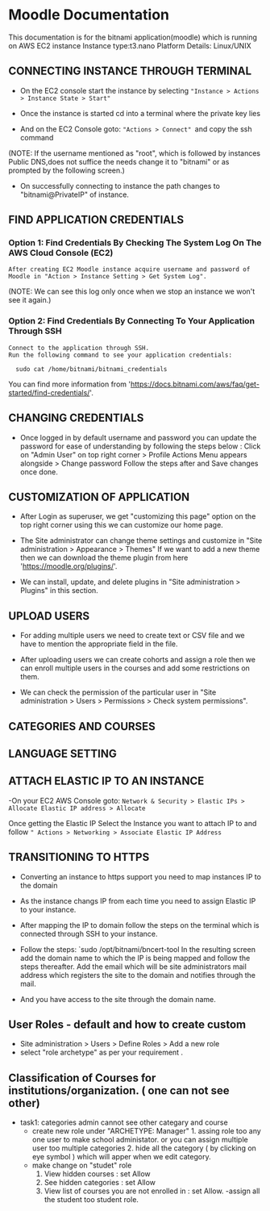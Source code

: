 # Moodle Documentation
This documentation is for the bitnami application(moodle) which is running on AWS EC2 instance
Instance type:t3.nano
Platform Details: Linux/UNIX

## CONNECTING INSTANCE THROUGH TERMINAL
   - On the EC2 console start the instance by selecting 
   `"Instance > Actions > Instance State > Start"`
   
   - Once the instance is started cd into a terminal where the private key lies
   
   - And on the EC2 Console goto: 
   	`"Actions > Connect" `and copy the ssh command
	
   (NOTE: If the username mentioned as "root", which is followed by instances Public DNS,does
         not suffice the needs change it to "bitnami" or as prompted by the following screen.)
   
   - On successfully connecting to instance the path changes to "bitnami@PrivateIP" of instance.
   
## FIND APPLICATION CREDENTIALS

### Option 1: Find Credentials By Checking The System Log On The AWS Cloud Console (EC2)
    After creating EC2 Moodle instance acquire username and password of Moodle in "Action > Instance Setting > Get System Log".

(NOTE: We can see this log only once when we stop an instance we won't see it again.)

### Option 2: Find Credentials By Connecting To Your Application Through SSH
    
    Connect to the application through SSH.
    Run the following command to see your application credentials:
`   sudo cat /home/bitnami/bitnami_credentials
`

   You can find more information from 'https://docs.bitnami.com/aws/faq/get-started/find-credentials/'.

## CHANGING CREDENTIALS

- Once logged in by default username and password you can update the password for ease of understanding by following the steps below :
    Click on "Admin User" on top right corner > Profile
    Actions Menu appears alongside > Change password
    Follow the steps after and Save changes once done.

## CUSTOMIZATION OF APPLICATION

- After Login as superuser, we get "customizing this page" option on the top right corner using this we can customize our home page.

- The Site administrator can change theme settings and customize in "Site administration > Appearance > Themes"
    If we want to add a new theme then we can download the theme plugin from here 'https://moodle.org/plugins/'.

- We can install, update, and delete plugins in "Site administration > Plugins" in this section.

## UPLOAD USERS

- For adding multiple users we need to create text or CSV file and we have to mention the appropriate field in the file.

- After uploading users we can create cohorts and assign a role then we can enroll multiple users in the courses and add some restrictions on them.

- We can check the permission of the particular user in "Site administration > Users > Permissions > Check system permissions".

## CATEGORIES AND COURSES

## LANGUAGE SETTING

## ATTACH ELASTIC IP TO AN INSTANCE

-On your EC2 AWS Console goto:
`Network & Security > Elastic IPs > Allocate Elastic IP address > Allocate`

Once getting the Elastic IP Select the Instance you want to attach IP to  and follow `
	" Actions > Networking > Associate Elastic IP Address
`

## TRANSITIONING TO HTTPS

- Converting an instance to https support you need to map instances IP to the domain

- As the instance changs IP from each time you need to assign Elastic IP to your instance.

- After mapping the IP to domain follow the steps on the terminal which is connected through SSH to your instance.

- Follow the steps: 
	`sudo /opt/bitnami/bncert-tool
	In the resulting screen add the domain name to which the IP is being mapped and follow the steps thereafter.
	Add the email which will be site administrators mail address which registers the site to the domain and notifies through the mail.

- And you have access to the site through the domain name.

##  User Roles - default and how to create custom

- Site administration > Users > Define Roles > Add a new role 
- select "role archetype" as per your requirement .

## Classification of Courses for institutions/organization. ( one can not see other)
 - task1: categories admin cannot see other categary and course 
 	- create new role under "ARCHETYPE: Manager" 
        	1. assing role too any one user to make school administator. or you can assign multiple user too multiple categories
		2. hide all the category ( by clicking on eye symbol ) which will apper when we edit category.
	- make change on "studet" role
		1. View hidden courses : set Allow
		2. See hidden categories : set Allow
		3. View list of courses you are not enrolled in : set Allow.
	-assign all the student too student role.
